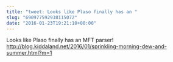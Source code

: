 ```yaml
---
title: "tweet: Looks like Plaso finally has an "
slug: "690977592938115072"
date: "2016-01-23T19:21:10+00:00"
---
```

Looks like Plaso finally has an MFT parser! http://blog.kiddaland.net/2016/01/sprinkling-morning-dew-and-summer.html?m=1